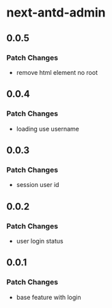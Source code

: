# next-antd-admin

## 0.0.5

### Patch Changes

- remove html element no root

## 0.0.4

### Patch Changes

- loading use username

## 0.0.3

### Patch Changes

- session user id

## 0.0.2

### Patch Changes

- user login status

## 0.0.1

### Patch Changes

- base feature with login

